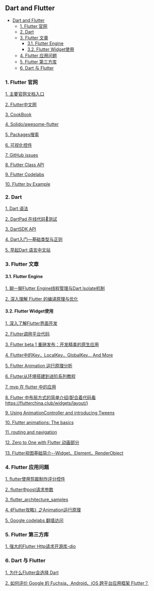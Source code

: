 
## Dart and Flutter

<!-- TOC -->

- [Dart and Flutter](#dart-and-flutter)
    - [1. Flutter 官网](#1-flutter-官网)
    - [2. Dart](#2-dart)
    - [3. Flutter 文章](#3-flutter-文章)
        - [3.1. Flutter Engine](#31-flutter-engine)
        - [3.2. Flutter Widget使用](#32-flutter-widget使用)
    - [4. Flutter 应用问题](#4-flutter-应用问题)
    - [5. Flutter 第三方库](#5-flutter-第三方库)
    - [6. Dart 与 Flutter](#6-dart-与-flutter)

<!-- /TOC -->


### 1. Flutter 官网

[1. 主要官网文档入口](https://flutter.io/docs/)

[2. Flutter中文网](https://flutterchina.club/docs/)

[3. CookBook](https://flutterchina.club/cookbook/)

[4. Solido/awesome-flutter](https://github.com/Solido/awesome-flutter)

[5. Packages搜索](https://pub.dartlang.org/packages/)

[6. 可视化控件](http://mutisya.com/)

[7. GitHub issues](https://github.com/flutter/flutter/issues)

[8. Flutter Class API](https://docs.flutter.io/index.html)

[9. Flutter Codelabs](https://codelabs.flutter-io.cn/)

[10. Flutter by Example](https://flutterbyexample.com/)

### 2. Dart

[1. Dart 语法](http://dart.goodev.org/guides/language/language-tour)

[2. DartPad 在线代码测试](https://dartpad.dartlang.org/)

[3. DartSDK API](https://api.dartlang.org/stable/1.24.3/dart-async/dart-async-library.html)

[4. Dart入门—基础类型与正则](https://blog.csdn.net/hekaiyou/article/details/51310381)

[5. 早起Dart 语言中文站](http://dart.hanguokai.com/)

[ ]()

### 3. Flutter 文章

#### 3.1. Flutter Engine

[1. 聊一聊Flutter Engine线程管理与Dart Isolate机制](https://mp.weixin.qq.com/s/SWP7Nu9DEUhvAyvdIG-Ixw)

[2. 深入理解 Flutter 的编译原理与优化](https://www.jianshu.com/p/325766398021)

#### 3.2. Flutter Widget使用

[1. 深入了解Flutter界面开发](https://zhuanlan.zhihu.com/p/36577285)

[2. Flutter调用平台代码](http://mip.xue163.net/q/20180420/20180420G0CCF500.html)

[3. Flutter beta 1 重磅发布：开发精美的原生应用](http://developers.googleblog.cn/2018/02/flutter-beta1.html)

[4. Flutter中的Key，LocalKey，GlobalKey... And More](http://flutter-dev.cn/topic/13/flutter%E4%B8%AD%E7%9A%84key-localkey-globalkey-and-more)

[5. Flutter Animation 运行原理分析](http://flutter-dev.cn/topic/6/flutter-animation-%E8%BF%90%E8%A1%8C%E5%8E%9F%E7%90%86%E5%88%86%E6%9E%90)

[6. Flutter从环境搭建到进阶系列教程](http://flutter-dev.cn/topic/12/flutter%E4%BB%8E%E7%8E%AF%E5%A2%83%E6%90%AD%E5%BB%BA%E5%88%B0%E8%BF%9B%E9%98%B6%E7%B3%BB%E5%88%97%E6%95%99%E7%A8%8B)

[7. mvp 在 flutter 中的应用](https://www.jianshu.com/p/7b2d83f8109f)

[8. Flutter 中布局方式的简单介绍(配合着代码看 https://flutterchina.club/widgets/layout/)](https://www.jianshu.com/p/1836d8d23926)


[9. Using AnimationController and introducing Tweens](https://sergiandreplace.com/flutter-animations-using-animationcontroller-and-introducing-tweens/)

[10. Flutter animations: The basics](https://sergiandreplace.com/flutter-animations-the-basics/)

[11. routing and navigation](https://sergiandreplace.com/planets-flutter-routing-and-navigation/)

[12. Zero to One with Flutter 动画部分](https://medium.com/flutter-io/zero-to-one-with-flutter-43b13fd7b354)

[13. Flutter视图基础简介--Widget、Element、RenderObject](https://www.cnblogs.com/crashmaker/p/9123763.html)

[]()

[]()

[]()

[]()

### 4. Flutter 应用问题

[1. flutter使用剪裁制作评分控件](https://segmentfault.com/a/1190000015149101)

[2. flutter中post请求参数](https://stackoverflow.com/questions/49797558/how-to-make-http-post-request-with-url-encoded-body-in-flutter)

[3. flutter_architecture_samples](https://github.com/brianegan/flutter_architecture_samples/)

[4. 《Flutter攻略》之Animation运行原理](https://www.jianshu.com/p/ddca0cc340d5)

[5. Google codelabs 翻墙访问](https://codelabs.developers.google.com/)

[]()

[]()

[]()

[]()
### 5. Flutter 第三方库

[1. 强大的Flutter Http请求开源库-dio](https://juejin.im/post/5b04c954f265da0b9c10fb61)

[]()

[]()

[]()

### 6. Dart 与 Flutter

[1. 为什么Flutter会选择 Dart](https://www.colabug.com/2475126.html)

[2. 如何评价 Google 的 Fuchsia、Android、iOS 跨平台应用框架 Flutter？](https://www.zhihu.com/question/50156415)

[]()

[]()

[]()

[]()

[]()

[]()


